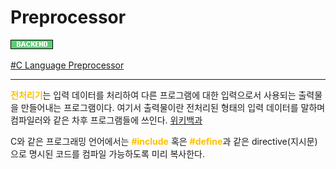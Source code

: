 # Preprocessor

![Backend](../../2TAT1C/Label_Backend.png)

<a href="https://ko.wikipedia.org/wiki/C_%EC%A0%84%EC%B2%98%EB%A6%AC%EA%B8%B0">#C Language Preprocessor</a>

---

<span style="color:#FFBF00; font-weight:bold;">전처리기</span>는 입력 데이터를 처리하여 다른 프로그램에 대한 입력으로서 사용되는 출력물을 만들어내는 프로그램이다. 여기서 출력물이란 전처리된 형태의 입력 데이터를 말하며 컴파일러와 같은 차후 프로그램들에 쓰인다. <a href="https://en.wikipedia.org/wiki/Preprocessor">위키백과</a>

C와 같은 프로그래밍 언어에서는 <span style="color:#FFBF00; font-weight:bold;">#include</span> 혹은 <span style="color:#FFBF00; font-weight:bold;">#define</span>과 같은 directive(지시문)으로 명시된 코드를 컴파일 가능하도록 미리 복사한다.